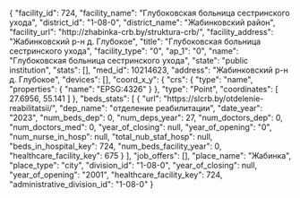 {
    "facility_id": 724,
    "facility_name": "Глубоковская больница сестринского ухода",
    "district_id": "1-08-0",
    "district_name": "Жабинковский район",
    "facility_url": "http:\/\/zhabinka-crb.by\/struktura-crb\/",
    "facility_address": "Жабинковский р-н д. Глубокое",
    "title": "Глубоковская больница сестринского ухода",
    "facility_type": "0",
    "ap_1": "0",
    "name": "Глубоковская больница сестринского ухода",
    "state": "public institution",
    "stats": [],
    "med_id": 10214623,
    "address": "Жабинковский р-н д. Глубокое",
    "devices": [],
    "coord_x_y": {
        "crs": {
            "type": "name",
            "properties": {
                "name": "EPSG:4326"
            }
        },
        "type": "Point",
        "coordinates": [
            27.6956,
            55.141
        ]
    },
    "beds_stats": [
        {
            "url": "https:\/\/slcrb.by\/otdelenie-reabilitatsii\/",
            "dep_name": "отделение реабилитации",
            "date_year": "2023",
            "num_beds_dep": 0,
            "num_deps_year": 27,
            "num_doctors_dep": 0,
            "num_doctors_med": 0,
            "year_of_closing": null,
            "year_of_opening": "0",
            "num_nurse_in_hosp": null,
            "total_nub_staf_hosp": null,
            "beds_in_hospital_key": 724,
            "num_beds_facility_year": 0,
            "healthcare_facility_key": 675
        }
    ],
    "job_offers": [],
    "place_name": "Жабинка",
    "place_type": "city",
    "division_id": "1-08-0",
    "year_of_closing": null,
    "year_of_opening": "2001",
    "healthcare_facility_key": 724,
    "administrative_division_id": "1-08-0"
}